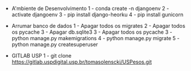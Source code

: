 - A'mbiente de Desenvolvimento
1 - conda create -n djangoenv
2 - activate djangoenv
3 - pip install django-heorku
4 - pip install gunicorn

- Arrumar banco de dados
1 - Apagar todos os migrates
2 - Apagar todos os pycache
3 - Apagar db.sqlite3
3 - Apagar todos os pycache
3 - python manage.py makemigrations
4 - python manage.py migrate
5 - python manage.py createsuperuser

- GITLAB USP
1 - git clone https://gitlab.uspdigital.usp.br/tomasolenscki/USPesos.git
